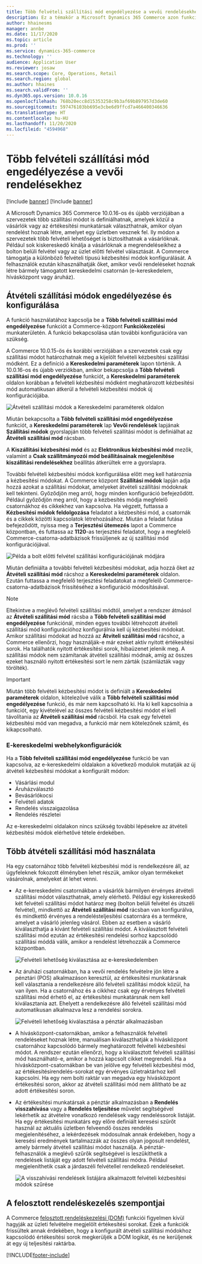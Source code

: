 ```yaml
---
title: Több felvételi szállítási mód engedélyezése a vevői rendelésekhez
description: Ez a témakör a Microsoft Dynamics 365 Commerce azon funkcióit ismerteti, amelyek lehetővé teszik vevői rendelések létrehozását az üzletben való felvételhez.
author: hhainesms
manager: annbe
ms.date: 11/17/2020
ms.topic: article
ms.prod: ''
ms.service: dynamics-365-commerce
ms.technology: ''
audience: Application User
ms.reviewer: josaw
ms.search.scope: Core, Operations, Retail
ms.search.region: global
ms.author: hhaines
ms.search.validFrom: ''
ms.dyn365.ops.version: 10.0.16
ms.openlocfilehash: 768b20ecc8d15353258c9b3af69b897957d3de60
ms.sourcegitcommit: 597476103bb695e3cbe6d9ffcd7a466400346636
ms.translationtype: HT
ms.contentlocale: hu-HU
ms.lasthandoff: 11/20/2020
ms.locfileid: "4594968"
---
```

# <a name="enable-multiple-pickup-delivery-modes-for-customer-orders"></a>Több felvételi szállítási mód engedélyezése a vevői rendelésekhez

[!include [banner](includes/banner.md)]
[!include [banner](includes/preview-banner.md)]

A Microsoft Dynamics 365 Commerce 10.0.16-os és újabb verziójában a szervezetek több szállítási módot is definiálhatnak, amelyek közül a vásárlók vagy az értékesítési munkatársak választhatnak, amikor olyan rendelést hoznak létre, amelyet egy üzletben vesznek fel. Ily módon a szervezetek több felvételi lehetőséget is biztosíthatnak a vásárlóknak. Például sok kiskereskedő kínálja a vásárlóknak a megrendeléseikhez a bolton belüli felvétel vagy az üzlet előtti felvétel választását. A Commerce támogatja a különböző felvételi típusú kézbesítési módok konfigurálását. A felhasználók ezután kihasználhatják őket, amikor vevői rendeléseket hoznak létre bármely támogatott kereskedelmi csatornán (e-kereskedelem, hívásközpont vagy áruház).

## <a name="enable-and-configure-pickup-delivery-modes"></a>Átvételi szállítási módok engedélyezése és konfigurálása

A funkció használatához kapcsolja be a **Több felvételi szállítási mód engedélyezése** funkciót a Commerce-központ **Funkciókezelési** munkaterületén. A funkció bekapcsolása után további konfigurációra van szükség.

A Commerce 10.0.15-ös és korábbi verziójában a szervezetek csak egy szállítási módot határozhatnak meg a kijelölt felvételi kézbesítési szállítási módként. Ez a definíció a **Kereskedelmi paraméterek** lapon történik. A 10.0.16-os és újabb verziókban, amikor bekapcsolja a **Több felvételi szállítási mód engedélyezése** funkciót, a **Kereskedelmi paraméterek** oldalon korábban a felvételi kézbesítési módként meghatározott kézbesítési mód automatikusan átkerül a felvételi kézbesítési módok új konfigurációjába.

![Átvételi szállítási módok a Kereskedelmi paraméterek oldalon](media/multiplepickupparameter.png)

Miután bekapcsolta a **Több felvételi szállítási mód engedélyezése** funkciót, a **Kereskedelmi paraméterek** lap **Vevői rendelések** lapjának **Szállítási módok** gyorslapján több felvételi szállítási módot is definiálhat az **Átvételi szállítási mód** rácsban.

A **Kiszállítási kézbesítési mód** és az **Elektronikus kézbesítési mód** mezők, valamint a **Csak szállítmányozói mód beállításainak megjelenítése kiszállítási rendelésekhez** beállítás átkerültek erre a gyorslapra.

További felvételi kézbesítési módok konfigurálása előtt meg kell határoznia a kézbesítési módokat. A Commerce központ **Szállítási módok** lapján adja hozzá azokat a szállítási módokat, amelyeket átvételi szállítási módoknak kell tekinteni. Győződjön meg arról, hogy minden konfiguráció befejeződött. Például győződjön meg arról, hogy a kézbesítés módja megfelelő csatornákhoz és cikkekhez van kapcsolva. Ha végzett, futtassa a **Kézbesítési módok feldolgozása** feladatot a kézbesítési mód, a csatornák és a cikkek közötti kapcsolatok létrehozásához. Miután a feladat futása befejeződött, nyissa meg a **Terjesztési ütemezés** lapot a Commerce központban, és futtassa az **1120**-as terjesztési feladatot, hogy a megfelelő Commerce-csatorna-adatbázisok frissüljenek az új szállítási mód konfigurációjával.

![Példa a bolt előtti felvétel szállítási konfigurációjának módjára](media/pickupmodes.png)

Miután definiálta a további felvételi kézbesítési módokat, adja hozzá őket az **Átvételi szállítási mód** rácshoz a **Kereskedelmi paraméterek** oldalon. Ezután futtassa a megfelelő terjesztési feladatokat a megfelelő Commerce-csatorna-adatbázisok frissítéséhez a konfiguráció módosításával.

> [!NOTE]
> Eltekintve a meglévő felvételi szállítási módtól, amelyet a rendszer átmásol az **Átvételi szállítási mód** rácsba a **Több felvételi szállítási mód engedélyezése** funkciónál, minden egyes további létrehozott átvételi szállítási mód konfigurációhoz konfigurálnia kell új kézbesítési módokat. Amikor szállítási módokat ad hozzá az **Átviteli szállítási mód** rácshoz, a Commerce ellenőrzi, hogy használják-e már ezeket aktív nyitott értékesítési sorok. Ha találhatók nyitott értékesítési sorok, hibaüzenet jelenik meg. A szállítási módok nem számítanak átvételi szállítási módnak, amíg az összes ezeket használó nyitott értékesítési sort le nem zárták (számlázták vagy törölték).

> [!IMPORTANT]
> Miután több felvételi kézbesítési módot is definiált a **Kereskedelmi paraméterek** oldalon, kötelezővé válik a **Több felvételi szállítási mód engedélyezése** funkció, és már nem kapcsolható ki. Ha ki kell kapcsolnia a funkciót, egy kivételével az összes felvételi kézbesítési módot el kell távolítania az **Átvételi szállítási mód** rácsból. Ha csak egy felvételi kézbesítési mód van megadva, a funkció már nem kötelezőnek számít, és kikapcsolható.

### <a name="e-commerce-site-configurations"></a>E-kereskedelmi webhelykonfigurációk

Ha a **Több felvételi szállítási mód engedélyezése** funkció be van kapcsolva, az e-kereskedelmi oldalakon a következő modulok mutatják az új átvételi kézbesítési módokat a konfigurált módon:

- Vásárlási modul
- Áruházválasztó
- Bevásárlókocsi
- Felvételi adatok
- Rendelés visszaigazolása
- Rendelés részletei

Az e-kereskedelmi oldalakon nincs szükség további lépésekre az átvételi kézbesítési módok elérhetővé tétele érdekében.

## <a name="work-with-multiple-pickup-delivery-modes"></a>Több átvételi szállítási mód használata

Ha egy csatornához több felvételi kézbesítési mód is rendelkezésre áll, az ügyfeleknek fokozott élményben lehet részük, amikor olyan termékeket vásárolnak, amelyeket át lehet venni. 

- Az e-kereskedelmi csatornákban a vásárlók bármilyen érvényes átvételi szállítási módot választhatnak, amely elérhető. Például egy kiskereskedő két felvételi szállítási módot határoz meg (bolton belüli felvétel és útszéli felvétel), mindkettő az **Átvételi szállítási mód** rácsban van konfigurálva, és mindkettő érvényes a rendelésteljesítési csatornára és a termékre, amelyet a vásárló jelenleg vásárol. Ebben az esetben a vásárló kiválaszthatja a kívánt felvételi szállítási módot. A kiválasztott felvételi szállítási mód ezután az értékesítési rendelési sorhoz kapcsolódó szállítási móddá válik, amikor a rendelést létrehozzák a Commerce központban.

    ![Felvételi lehetőség kiválasztása az e-kereskedelemben](media/pickupecommerce.png)

- Az áruházi csatornákban, ha a vevői rendelés felvételre jön létre a pénztári (POS) alkalmazáson keresztül, az értékesítési munkatársnak kell választania a rendelkezésre álló felvételi szállítási módok közül, ha van ilyen. Ha a csatornához és a cikkhez csak egy érvényes felvételi szállítási mód érhető el, az értékesítési munkatársnak nem kell kiválasztania azt. Ehelyett a rendelkezésre álló felvételi szállítási mód automatikusan alkalmazva lesz a rendelési sorokra.

    ![Felvételi lehetőség kiválasztása a pénztár alkalmazásban](media/pickuppos.png)

- A hívásközpont-csatornákban, amikor a felhasználók felvételi rendeléseket hoznak létre, manuálisan kiválaszthatják a hívásközpont csatornához kapcsolódó bármely meghatározott felvételi kézbesítési módot. A rendszer ezután ellenőrzi, hogy a kiválasztott felvételi szállítási mód használható-e, amikor a hozzá kapcsolt cikket megrendeli. Ha a hívásközpont-csatornákban be van jelölve egy felvételi kézbesítési mód, az értékesítésirendelés-sorokat egy érvényes üzletraktárhoz kell kapcsolni. Ha egy nem bolti raktár van megadva egy hívásközpont értékesítési soron, akkor az átvételi szállítási mód nem állítható be az adott értékesítési soron.
- Az értékesítési munkatársak a pénztár alkalmazásban a **Rendelés visszahívása** vagy a **Rendelés teljesítése** művelet segítségével lekérhetik az átvételre vonatkozó rendelések vagy rendeléssorok listáját. Ha egy értékesítési munkatárs egy előre definiált keresési szűrőt használ az aktuális üzletben felveendő összes rendelés megjelenítéséhez, a lekérdezések módosulnak annak érdekében, hogy a keresési eredmények tartalmazzák az összes olyan jogosult rendelést, amely bármely átvételi szállítási módot használja. A pénztár-felhasználók a meglévő szűrők segítségével is leszűkíthetik a rendelések listáját egy adott felvételi szállítási módra. Például megjeleníthetik csak a járdaszéli felvétellel rendelkező rendeléseket.

    ![A visszahívási rendelések listájára alkalmazott felvételi kézbesítési módok szűrése](media/pickuprecallorder.png)

## <a name="considerations-for-distributed-order-management"></a>A felosztott rendeléskezelés szempontjai

A Commerce [felosztott rendeléskezelési (DOM)](https://docs.microsoft.com/dynamics365/commerce/dom) funkciói figyelmen kívül hagyják az üzleti felvételre megjelölt értékesítési sorokat. Ezek a funkciók frissültek annak érdekében, hogy a konfigurált átvételi szállítási módokhoz kapcsolódó értékesítési sorok megkerüljék a DOM logikát, és ne kerüljenek át egy új teljesítési raktárba.


[!INCLUDE[footer-include](../includes/footer-banner.md)]